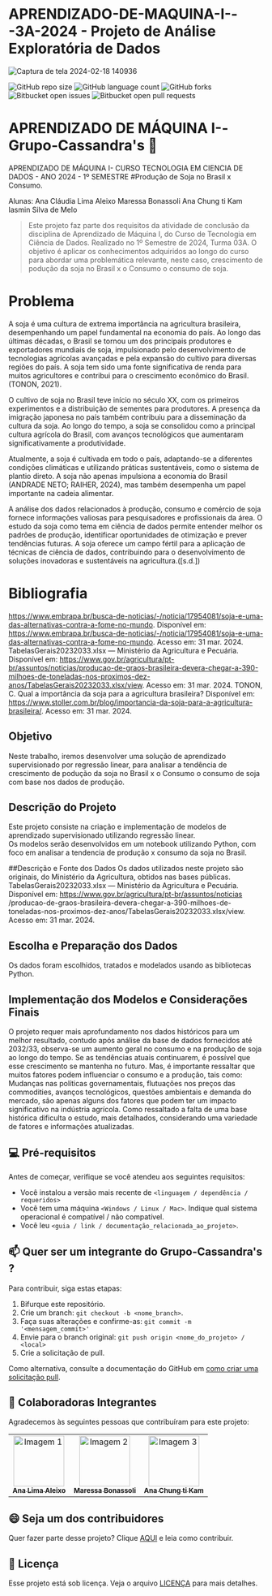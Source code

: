 # APRENDIZADO-DE-MAQUINA-I---3A-2024 - Projeto de Análise Exploratória de Dados
![Captura de tela 2024-02-18 140936](https://github.com/AnaAleixo/PROJETO-APLICADO-II--Grupo-Cassandra-s/assets/116022964/2f3738a4-3e0e-4d69-8c5e-169993fcdd35)

![GitHub repo size](https://img.shields.io/github/repo-size/iuricode/README-template?style=for-the-badge)
![GitHub language count](https://img.shields.io/github/languages/count/iuricode/README-template?style=for-the-badge)
![GitHub forks](https://img.shields.io/github/forks/iuricode/README-template?style=for-the-badge)
![Bitbucket open issues](https://img.shields.io/bitbucket/issues/iuricode/README-template?style=for-the-badge)
![Bitbucket open pull requests](https://img.shields.io/bitbucket/pr-raw/iuricode/README-template?style=for-the-badge)

# APRENDIZADO DE MÁQUINA I--Grupo-Cassandra's 🚀 
 APRENDIZADO DE MÁQUINA I- CURSO TECNOLOGIA EM CIENCIA DE DADOS - ANO 2024 - 1º SEMESTRE 
#Produção de Soja no Brasil x Consumo.

Alunas:
Ana Cláudia Lima Aleixo
Maressa Bonassoli
Ana Chung ti Kam
Iasmin Silva de Melo

> Este projeto faz parte dos requisitos da atividade de conclusão da disciplina de Aprendizado de Máquina I, do Curso de Tecnologia em Ciência de Dados. Realizado no 1º Semestre de 2024, Turma 03A.
> O objetivo é aplicar os conhecimentos adquiridos ao longo do curso para abordar uma problemática relevante, neste caso, crescimento de podução da soja no Brasil x o Consumo o consumo de soja.

# Problema
A soja é uma cultura de extrema importância na agricultura brasileira, desempenhando um papel fundamental na economia do país. Ao longo das últimas décadas, o Brasil se tornou um dos principais produtores e exportadores mundiais de soja, impulsionado pelo desenvolvimento de tecnologias agrícolas avançadas e pela expansão do cultivo para diversas regiões do país. A soja tem sido uma fonte significativa de renda para muitos agricultores e contribui para o crescimento econômico do Brasil.(TONON, 2021).

O cultivo de soja no Brasil teve início no século XX, com os primeiros experimentos e a distribuição de sementes para produtores. A presença da imigração japonesa no país também contribuiu para a disseminação da cultura da soja. Ao longo do tempo, a soja se consolidou como a principal cultura agrícola do Brasil, com avanços tecnológicos que aumentaram significativamente a produtividade.

Atualmente, a soja é cultivada em todo o país, adaptando-se a diferentes condições climáticas e utilizando práticas sustentáveis, como o sistema de plantio direto. A soja não apenas impulsiona a economia do Brasil (ANDRADE NETO; RAIHER, 2024), mas também desempenha um papel importante na cadeia alimentar.

A análise dos dados relacionados à produção, consumo e comércio de soja fornece informações valiosas para pesquisadores e profissionais da área. O estudo da soja como tema em ciência de dados permite entender melhor os padrões de produção, identificar oportunidades de otimização e prever tendências futuras. A soja oferece um campo fértil para a aplicação de técnicas de ciência de dados, contribuindo para o desenvolvimento de soluções inovadoras e sustentáveis na agricultura.([s.d.])

# Bibliografia

https://www.embrapa.br/busca-de-noticias/-/noticia/17954081/soja-e-uma-das-alternativas-contra-a-fome-no-mundo. Disponível em: https://www.embrapa.br/busca-de-noticias/-/noticia/17954081/soja-e-uma-das-alternativas-contra-a-fome-no-mundo. Acesso em: 31 mar. 2024. TabelasGerais20232033.xlsx — Ministério da Agricultura e Pecuária. Disponível em: https://www.gov.br/agricultura/pt-br/assuntos/noticias/producao-de-graos-brasileira-devera-chegar-a-390-milhoes-de-toneladas-nos-proximos-dez-anos/TabelasGerais20232033.xlsx/view. Acesso em: 31 mar. 2024. TONON, C. Qual a importância da soja para a agricultura brasileira? Disponível em: https://www.stoller.com.br/blog/importancia-da-soja-para-a-agricultura-brasileira/. Acesso em: 31 mar. 2024.

## Objetivo
Neste trabalho, iremos desenvolver uma solução de aprendizado supervisionado por regressão linear, para analisar a tendência de crescimento de podução da soja no Brasil x o Consumo o consumo de soja com base nos dados de produção.
 
##  Descrição do Projeto
Este projeto consiste na criação e implementação de modelos de aprendizado supervisionado utilizando regressão linear.  
Os modelos serão desenvolvidos em um notebook utilizando Python, com foco em analisar a tendencia de produção x consumo da soja no Brasil.

##Descrição e Fonte dos Dados
Os dados utilizados neste projeto são originais, do Ministério da Agricultura, obtidos nas bases públicas. 
TabelasGerais20232033.xlsx — Ministério da Agricultura e Pecuária. Disponível em: https://www.gov.br/agricultura/pt-br/assuntos/noticias
/producao-de-graos-brasileira-devera-chegar-a-390-milhoes-de-toneladas-nos-proximos-dez-anos/TabelasGerais20232033.xlsx/view. Acesso em: 31 mar. 2024.

## Escolha e Preparação dos Dados
Os dados foram escolhidos, tratados e modelados usando as bibliotecas Python. 

## Implementação dos Modelos e Considerações Finais
O projeto requer mais aprofundamento nos dados históricos para um melhor resultado, contudo após análise da base de dados fornecidos até 2032/33, observa-se um aumento geral no consumo e na produção de soja ao longo do tempo. 
Se as tendências atuais continuarem, é possível que esse crescimento se mantenha no futuro. Mas, é importante ressaltar que muitos fatores podem influenciar o consumo e a produção, tais como: Mudanças nas políticas governamentais, 
flutuações nos preços das commodities, avanços tecnológicos, questões ambientais e demanda do mercado, são apenas alguns dos fatores que podem ter um impacto significativo na indústria agrícola. Como ressaltado a falta de uma base 
histórica dificulta o estudo, mais detalhados, considerando uma variedade de fatores e informações atualizadas. 

## 💻 Pré-requisitos

Antes de começar, verifique se você atendeu aos seguintes requisitos:

- Você instalou a versão mais recente de `<linguagem / dependência / requeridos>`
- Você tem uma máquina `<Windows / Linux / Mac>`. Indique qual sistema operacional é compatível / não compatível.
- Você leu `<guia / link / documentação_relacionada_ao_projeto>`.

## 📫 Quer ser um integrante do Grupo-Cassandra's ?

Para contribuir, siga estas etapas:

1. Bifurque este repositório.
2. Crie um branch: `git checkout -b <nome_branch>`.
3. Faça suas alterações e confirme-as: `git commit -m '<mensagem_commit>'`
4. Envie para o branch original: `git push origin <nome_do_projeto> / <local>`
5. Crie a solicitação de pull.

Como alternativa, consulte a documentação do GitHub em [como criar uma solicitação pull](https://help.github.com/en/github/collaborating-with-issues-and-pull-requests/creating-a-pull-request).

## 🤝 Colaboradoras Integrantes

Agradecemos às seguintes pessoas que contribuíram para este projeto:

<table>
  <tr>
    <td align="center">
      <a href="#" title="defina o titulo do link">
        <img src="https://rafatrotamundos.files.wordpress.com/2012/08/cassandra2.jpg" width="100px;" alt="Imagem 1"/><br>
        <sub>
          <b>Ana Lima Aleixo </b>
        </sub>
      </a>
    </td>
    <td align="center">
      <a href="#" title="defina o titulo do link">
        <img src="https://divindades.com/wp-content/uploads/2022/12/Deusa-Euphrosyne.webp" width="100px;" alt="Imagem 2"/><br>
        <sub>
          <b>Maressa Bonassoli</b>
        </sub>
      </a>
    </td>
    <td align="center">
      <a href="#" title="defina o titulo do link">
        <img src="https://static.wixstatic.com/media/bd1747_5cc1b2fb9c5545df99ae08371141cf88~mv2.jpg/v1/fit/w_1000,h_1000,al_c,q_80/file.jpg" width="100px;" alt="Imagem 3"/><br>
        <sub>
          <b>Ana Chung ti Kam</b>
        </sub>
      </a>
    </td>
  </tr>
</table>

## 😄 Seja um dos contribuidores

Quer fazer parte desse projeto? Clique [AQUI](CONTRIBUTING.md) e leia como contribuir.

## 📝 Licença

Esse projeto está sob licença. Veja o arquivo [LICENÇA](LICENSE.md) para mais detalhes.
